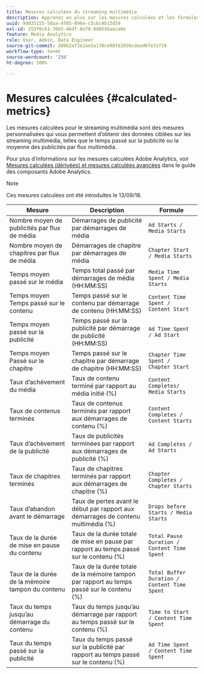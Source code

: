 ```yaml
---
title: Mesures calculées du streaming multimédia
description: Apprenez en plus sur les mesures calculées et les formules de mesure dʼAdobe Streaming Media.
uuid: 9dd35155-58aa-4f05-896e-c5cbc4b13d59
exl-id: 253f6c61-70b5-4bdf-8e79-840545aeca0e
feature: Media Analytics
role: User, Admin, Data Engineer
source-git-commit: d89b2af2e2ae5a170ce98f62656cdeed6fe31f19
workflow-type: tm+mt
source-wordcount: '256'
ht-degree: 100%

---
```


# Mesures calculées {#calculated-metrics}

Les mesures calculées pour le streaming multimédia sont des mesures personnalisées qui vous permettent dʼobtenir des données ciblées sur les streaming multimédia, telles que le temps passé sur la publicité ou la moyenne des publicités par flux multimédia.

Pour plus dʼinformations sur les mesures calculées Adobe Analytics, voir [Mesures calculées (dérivées) et mesures calculées avancées](https://experienceleague.adobe.com/docs/analytics/components/calculated-metrics/cm-overview.html?lang=fr) dans le guide des composants Adobe Analytics.

>[!NOTE]
>
>Ces mesures calculées ont été introduites le 13/09/18.

| Mesure | Description | Formule |
|---|---|---|
| Nombre moyen de publicités par flux de média | Démarrages de publicité par démarrages de média | `Ad Starts / Media Starts` |
| Nombre moyen de chapitres par flux de média | Démarrages de chapitre par démarrages de média | `Chapter Start / Media Starts` |
| Temps moyen passé sur le média | Temps total passé par démarrages de média (HH:MM:SS) | `Media Time Spent / Media Starts` |
| Temps moyen Temps passé sur le contenu | Temps passé sur le contenu par démarrage de contenu (HH:MM:SS) | `Content Time Spent / Content Start` |
| Temps moyen passé sur la publicité | Temps passé sur la publicité par démarrage de publicité (HH:MM:SS) | `Ad Time Spent / Ad Start` |
| Temps moyen Passé sur le chapitre | Temps passé sur le chapitre par démarrage de chapitre (HH:MM:SS) | `Chapter Time Spent / Chapter Start` |
| Taux d’achèvement du média | Taux de contenu terminé par rapport au média initié (%) | `Content Completes/ Media Starts` |
| Taux de contenus terminés | Taux de contenus terminés par rapport aux démarrages de contenu (%) | `Content Completes / Content Starts` |
| Taux d’achèvement de la publicité | Taux de publicités terminées par rapport aux démarrages de publicité (%) | `Ad Completes / Ad Starts` |
| Taux de chapitres terminés | Taux de chapitres terminés par rapport aux démarrages de chapitre (%) | `Chapter Completes / Chapter Starts` |
| Taux d’abandon avant le démarrage | Taux de pertes avant le début par rapport aux démarrages de contenu multimédia (%) | `Drops before Starts / Media Starts` |
| Taux de la durée de mise en pause du contenu | Taux de la durée totale de mise en pause par rapport au temps passé sur le contenu (%) | `Total Pause Duration / Content Time Spent` |
| Taux de la durée de la mémoire tampon du contenu | Taux de la durée totale de la mémoire tampon par rapport au temps passé sur le contenu (%) | `Total Buffer Duration / Content Time Spent` |
| Taux du temps jusqu’au démarrage du contenu | Taux du temps jusqu’au démarrage par rapport au temps passé sur le contenu (%) | `Time to Start / Content Time Spent` |
| Taux du temps passé sur la publicité | Taux du temps passé sur la publicité par rapport au temps passé sur le contenu (%) | `Ad Time Spent / Content Time Spent` |
